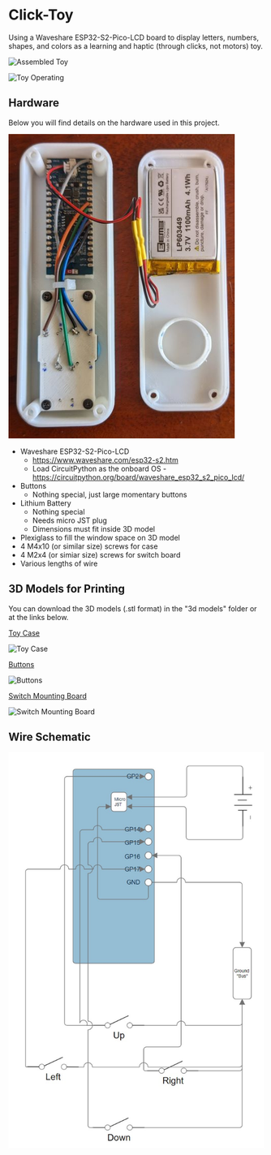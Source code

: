 
# Click-Toy

Using a Waveshare ESP32-S2-Pico-LCD board to display letters, numbers, shapes, and colors as a learning and haptic (through clicks, not motors) toy.

![Assembled Toy](https://github.com/drdrewusaf/Ollie-Click-Toy/blob/main/images/Assembled_Toy.jpg "Assembled Toy")

![Toy Operating](https://github.com/drdrewusaf/Ollie-Click-Toy/blob/main/images/Operation.gif "Toy Operating")

## Hardware
Below you will find details on the hardware used in this project.

![Toy_Inside](https://github.com/drdrewusaf/Click-Toy/blob/main/images/Toy_inside.jpg "Toy Inside")

- Waveshare ESP32-S2-Pico-LCD
    - https://www.waveshare.com/esp32-s2.htm
    - Load CircuitPython as the onboard OS
          - https://circuitpython.org/board/waveshare_esp32_s2_pico_lcd/
- Buttons 
    - Nothing special, just large momentary buttons
- Lithium Battery 
    - Nothing special
    - Needs micro JST plug
    - Dimensions must fit inside 3D model
- Plexiglass to fill the window space on 3D model
- 4 M4x10 (or similar size) screws for case
- 4 M2x4 (or simiar size) screws for switch board
- Various lengths of wire

## 3D Models for Printing
You can download the 3D models (.stl format) in the "3d models" folder or at the links below.

[Toy Case](https://github.com/drdrewusaf/Ollie-Click-Toy/blob/main/3d%20models/Toy_Case.stl)

![Toy Case](https://github.com/drdrewusaf/Ollie-Click-Toy/blob/main/images/Toy_Case_model.jpg "Toy Case")

[Buttons](https://github.com/drdrewusaf/Ollie-Click-Toy/blob/main/3d%20models/Buttons.stl)

![Buttons](https://github.com/drdrewusaf/Ollie-Click-Toy/blob/main/images/Buttons_model.jpg "Buttons")

[Switch Mounting Board](https://github.com/drdrewusaf/Ollie-Click-Toy/blob/main/3d%20models/Switch_Board.stl)

![Switch Mounting Board](https://github.com/drdrewusaf/Ollie-Click-Toy/blob/main/images/Switch_Board_model.jpg "Switch Mounting Board")

## Wire Schematic
![Schematic](https://github.com/drdrewusaf/Click-Toy/blob/main/images/Schematic.jpg "Schematic")
